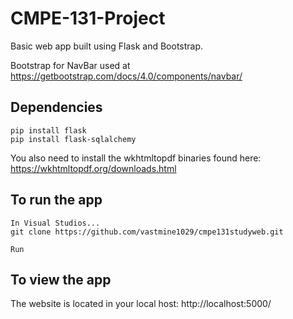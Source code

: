 # CMPE-131-Project

Basic web app built using Flask and Bootstrap.

Bootstrap for NavBar used at https://getbootstrap.com/docs/4.0/components/navbar/

## Dependencies
```
pip install flask
pip install flask-sqlalchemy
```

You also need to install the wkhtmltopdf binaries found here: https://wkhtmltopdf.org/downloads.html

## To run the app
```
In Visual Studios...
git clone https://github.com/vastmine1029/cmpe131studyweb.git

Run
```

## To view the app
The website is located in your local host: http://localhost:5000/
